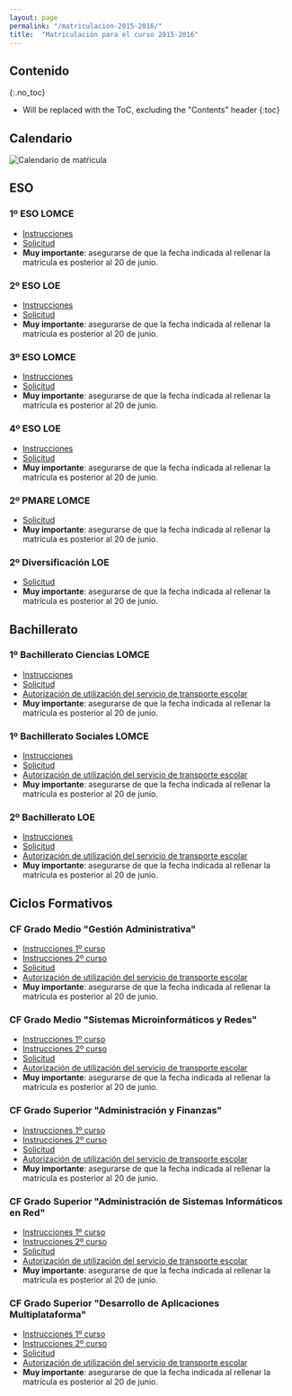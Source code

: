 ```yaml
---
layout: page
permalink: "/matriculacion-2015-2016/"
title:  "Matriculación para el curso 2015-2016"
---
```



<style>
img[alt="Logo Kilometros de solidaridad"], img[alt="Carnet del corredor"]  {
	float: right;
}

img[alt="Carnet del corredor"] {
	width: 20%;
	margin-left: 20px;
}

img[alt="Mujer de mali"], img[alt="Recorrido"] {
	width: 100%;
	padding-top: 15px;
}

</style>




<section class="white-wrapper padding-top" id="contenido">
<div class="container" style="max-width: 650px; margin: 20px auto 0px auto" markdown="1">

## Contenido
{:.no_toc}

* Will be replaced with the ToC, excluding the "Contents" header
{:toc}

## Calendario

![Calendario de matŕícula](http://www.googledrive.com/host/0B4jaZeMGL7HsR1p0cUxIcW1sWTQ)


## ESO

### 1º ESO LOMCE

* [Instrucciones](https://drive.google.com/uc?export=download&id=0B4jaZeMGL7HsNGsyd0UzRTlValk)
* [Solicitud](https://drive.google.com/uc?export=download&id=0B4jaZeMGL7Hsb201enBKUWZGYkE) 
* __Muy importante__: asegurarse de que la fecha indicada al rellenar la matrícula es posterior al 20 de junio.

### 2º ESO LOE

* [Instrucciones](https://drive.google.com/uc?export=download&id=0B4jaZeMGL7HsZjFqVUlGdEtHeHc)
* [Solicitud](https://drive.google.com/uc?export=download&id=0B4jaZeMGL7HsMVhSWjU2RE5fVUE)
* __Muy importante__: asegurarse de que la fecha indicada al rellenar la matrícula es posterior al 20 de junio.


### 3º ESO LOMCE

* [Instrucciones](https://drive.google.com/uc?export=download&id=0B4jaZeMGL7HsSjlsdXk2MFFfWDQ)
* [Solicitud](https://drive.google.com/uc?export=download&id=0B4jaZeMGL7HsSkdmenpNY1UydGM)
* __Muy importante__: asegurarse de que la fecha indicada al rellenar la matrícula es posterior al 20 de junio.


### 4º ESO LOE

* [Instrucciones](https://drive.google.com/uc?export=download&id=0B4jaZeMGL7HscFhEcVhHYjE2MDA)
* [Solicitud](https://drive.google.com/uc?export=download&id=0B4jaZeMGL7HsWmRzUUVldWYybDQ)
* __Muy importante__: asegurarse de que la fecha indicada al rellenar la matrícula es posterior al 20 de junio.


### 2º PMARE LOMCE

* [Solicitud](https://drive.google.com/uc?export=download&id=0B4jaZeMGL7HsTDZEZDFOcjl3dGs)
* __Muy importante__: asegurarse de que la fecha indicada al rellenar la matrícula es posterior al 20 de junio.


### 2º Diversificación LOE

* [Solicitud](https://drive.google.com/uc?export=download&id=0B4jaZeMGL7HsT2NiNXk0RWZ4ZjQ)
* __Muy importante__: asegurarse de que la fecha indicada al rellenar la matrícula es posterior al 20 de junio.


## Bachillerato

### 1º Bachillerato Ciencias LOMCE

* [Instrucciones](http://www.googledrive.com/host/0B4jaZeMGL7HsTE14NXpkaWowT0E)
* [Solicitud](https://drive.google.com/uc?export=download&id=0B4jaZeMGL7HseXNmaHZsdHhwdHc)
* [Autorización de utilización del servicio de transporte escolar](http://www.googledrive.com/host/0B4jaZeMGL7HsRDNNeXcyaUJBR2c)
* __Muy importante__: asegurarse de que la fecha indicada al rellenar la matrícula es posterior al 20 de junio.


### 1º Bachillerato Sociales LOMCE

* [Instrucciones](http://www.googledrive.com/host/0B4jaZeMGL7HsTE14NXpkaWowT0E)
* [Solicitud](https://drive.google.com/uc?export=download&id=0B4jaZeMGL7HscFVhd1FLZ2J0VG8)
* [Autorización de utilización del servicio de transporte escolar](http://www.googledrive.com/host/0B4jaZeMGL7HsRDNNeXcyaUJBR2c)
* __Muy importante__: asegurarse de que la fecha indicada al rellenar la matrícula es posterior al 20 de junio.


### 2º Bachillerato LOE

* [Instrucciones](http://www.googledrive.com/host/0B4jaZeMGL7HsLVRqcUlrd3RXTTg)
* [Solicitud](https://drive.google.com/uc?export=download&id=0B4jaZeMGL7HscEFDYWpjdXJWXzQ)
* [Autorización de utilización del servicio de transporte escolar](http://www.googledrive.com/host/0B4jaZeMGL7HsRDNNeXcyaUJBR2c)
* __Muy importante__: asegurarse de que la fecha indicada al rellenar la matrícula es posterior al 20 de junio.



## Ciclos Formativos

### CF Grado Medio "Gestión Administrativa"

* [Instrucciones 1º curso](http://www.googledrive.com/host/0B4jaZeMGL7Hsc0Ezd3VYYk9ZbE0)
* [Instrucciones 2º curso](http://www.googledrive.com/host/0B4jaZeMGL7HsT2M3enpmWVhJbW8)
* [Solicitud](https://drive.google.com/uc?export=download&id=0B4jaZeMGL7HsbV9mTHZ6eGVDUkk)
* [Autorización de utilización del servicio de transporte escolar](http://www.googledrive.com/host/0B4jaZeMGL7HsRDNNeXcyaUJBR2c)
* __Muy importante__: asegurarse de que la fecha indicada al rellenar la matrícula es posterior al 20 de junio.


### CF Grado Medio "Sistemas Microinformáticos y Redes"

* [Instrucciones 1º curso](http://www.googledrive.com/host/0B4jaZeMGL7Hsc0Ezd3VYYk9ZbE0)
* [Instrucciones 2º curso](http://www.googledrive.com/host/0B4jaZeMGL7HsT2M3enpmWVhJbW8)
* [Solicitud](https://drive.google.com/uc?export=download&id=0B4jaZeMGL7HsMWowUktqOGVBYnc)
* [Autorización de utilización del servicio de transporte escolar](http://www.googledrive.com/host/0B4jaZeMGL7HsRDNNeXcyaUJBR2c)
* __Muy importante__: asegurarse de que la fecha indicada al rellenar la matrícula es posterior al 20 de junio.


### CF Grado Superior "Administración y Finanzas"

* [Instrucciones 1º curso](http://www.googledrive.com/host/0B4jaZeMGL7Hsc0Ezd3VYYk9ZbE0)
* [Instrucciones 2º curso](http://www.googledrive.com/host/0B4jaZeMGL7HsT2M3enpmWVhJbW8)
* [Solicitud](https://drive.google.com/uc?export=download&id=0B4jaZeMGL7HsUkExVURLSHIwVm8)
* [Autorización de utilización del servicio de transporte escolar](http://www.googledrive.com/host/0B4jaZeMGL7HsRDNNeXcyaUJBR2c)
* __Muy importante__: asegurarse de que la fecha indicada al rellenar la matrícula es posterior al 20 de junio.


### CF Grado Superior "Administración de Sistemas Informáticos en Red"

* [Instrucciones 1º curso](http://www.googledrive.com/host/0B4jaZeMGL7Hsc0Ezd3VYYk9ZbE0)
* [Instrucciones 2º curso](http://www.googledrive.com/host/0B4jaZeMGL7HsT2M3enpmWVhJbW8)
* [Solicitud](https://drive.google.com/uc?export=download&id=0B4jaZeMGL7HsU3RvT2YzQ1hydmM)  
* [Autorización de utilización del servicio de transporte escolar](http://www.googledrive.com/host/0B4jaZeMGL7HsRDNNeXcyaUJBR2c)
* __Muy importante__: asegurarse de que la fecha indicada al rellenar la matrícula es posterior al 20 de junio.


### CF Grado Superior "Desarrollo de Aplicaciones Multiplataforma"

* [Instrucciones 1º curso](http://www.googledrive.com/host/0B4jaZeMGL7Hsc0Ezd3VYYk9ZbE0)
* [Instrucciones 2º curso](http://www.googledrive.com/host/0B4jaZeMGL7HsT2M3enpmWVhJbW8)
* [Solicitud](https://drive.google.com/uc?export=download&id=0B4jaZeMGL7HsVC05dFcxQ2NWSGc)
* [Autorización de utilización del servicio de transporte escolar](http://www.googledrive.com/host/0B4jaZeMGL7HsRDNNeXcyaUJBR2c)
* __Muy importante__: asegurarse de que la fecha indicada al rellenar la matrícula es posterior al 20 de junio.




</div><!-- end container -->
</section>	
